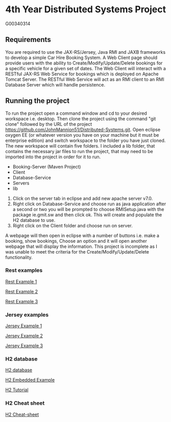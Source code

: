 # 4th Year Distributed Systems Project
G00340314 
## Requirements
You are required to use the JAX-RS/Jersey, Java RMI and JAXB frameworks to develop a simple Car Hire Booking System. A Web Client page should provide users with the ability to Create/Modify/Update/Delete bookings for a specific vehicle for a given set of dates. The Web Client will interact with a RESTful JAX-RS Web Service for bookings which is deployed on Apache Tomcat Server. The RESTful Web Service will act as an RMI client to an RMI Database Server which will handle persistence.

## Running the project
To run the project open a command window and cd to your desired workspace i.e. desktop. Then clone the project using the command "git clone" followed by the URL of the project https://github.com/JohnMannion51/Distributed-Systems.git. Open eclipse oxygen EE (or whatever version you have on your machine but it must be enterprise edition) and switch workspace to the folder you have just cloned. The new workspace will contain five folders. I included a lib folder, that contains the necessary jar files to run the project, that may need to be imported into the project in order for it to run.

* Booking-Server (Maven Project)
* Client
* Database-Service
* Servers
* lib

1. Click on the server tab in eclipse and add new apache server v7.0.
2. Right click on Database-Service and choose run as java application after a second or two you will be prompted to choose RMISetup.java with the package ie.gmit.sw and then click ok. This will create and populate the H2 database to use.
3. Right click on the Client folder and choose run on server.

A webpage will then open in eclipse with a number of buttons i.e. make a booking, show bookings, 
Choose an option and it will open another webpage that will display the information.
This project is incomplete as I was unable to meet the criteria for the Create/Modify/Update/Delete functionality.

### Rest examples
[Rest Example 1](https://www.journaldev.com/9170/restful-web-services-tutorial-java)

[Rest Example 2](http://www.vogella.com/tutorials/REST/article.html)

[Rest Example 3](https://www.tutorialspoint.com/restful/restful_methods.htm)

### Jersey examples
[Jersey Example 1](https://howtodoinjava.com/jersey/jersey-restful-client-examples/)

[Jersey Example 2](http://www.mkyong.com/webservices/jax-rs/restful-java-client-with-jersey-client/)

[Jersey Example 3](https://o7planning.org/en/11217/create-java-restful-client-with-jersey-client)

### H2 database
[H2 database](https://db-engines.com/en/system/H2%3BMySQL)

[H2 Embedded Example](https://stackoverflow.com/questions/40211265/java-embedded-database-h2)

[H2 Tutorial](http://zetcode.com/java/h2database/)

### H2 Cheat sheet
[H2 Cheat-sheet](http://www.h2database.com/html/cheatSheet.html)


